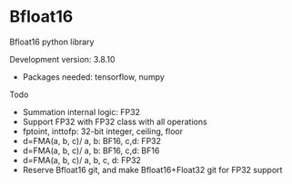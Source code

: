 # Bfloat16
Bfloat16 python library

Development version: 3.8.10


 - Packages needed: tensorflow, numpy

Todo

- Summation internal logic: FP32
- Support FP32 with FP32 class with all operations
- fptoint, inttofp: 32-bit integer, ceiling, floor
- d=FMA(a, b, c)/ a, b: BF16, c,d: FP32
- d=FMA(a, b, c)/ a, b: BF16, c,d: BF16
- d=FMA(a, b, c)/ a, b, c, d: FP32
- Reserve Bfloat16 git, and make Bfloat16+Float32 git for FP32 support
